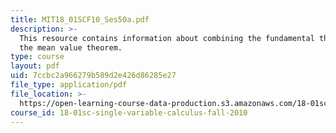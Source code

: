 ```yaml
---
title: MIT18_01SCF10_Ses50a.pdf
description: >-
  This resource contains information about combining the fundamental theorem and
  the mean value theorem.
type: course
layout: pdf
uid: 7ccbc2a966279b589d2e426d86285e27
file_type: application/pdf
file_location: >-
  https://open-learning-course-data-production.s3.amazonaws.com/18-01sc-single-variable-calculus-fall-2010/7ccbc2a966279b589d2e426d86285e27_MIT18_01SCF10_Ses50a.pdf
course_id: 18-01sc-single-variable-calculus-fall-2010
---
```

